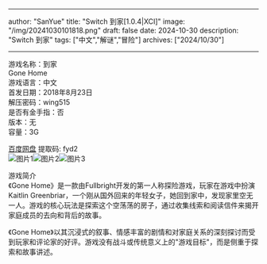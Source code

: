 
---
author: "SanYue"
title: "Switch 到家[1.0.4|XCI]"
image: "/img/20241030101818.png"
draft: false
date: 2024-10-30
description: "Switch 到家"
tags: ["中文","解谜","冒险"]
archives: ["2024/10/30"]

---

游戏名称：到家   
Gone Home    
游戏语言：中文  
首发日期：2018年8月23日  
解压密码：wing515  
是否有金手指：否  
版本：无   
容量：3G

[百度网盘](https://pan.baidu.com/s/1uIE_a7dxE9LPmIPQf7SQ3g) 提取码: fyd2  
![图片1](/img/83b5c355b9c6aaf.jpg)![图片2](/img/0f4e5b2816fe99.jpg)![图片3](/img/8701ac971c2ec.jpg)  

游戏简介  
《Gone Home》是一款由Fullbright开发的第一人称探险游戏，玩家在游戏中扮演Kaitlin Greenbriar，一个刚从国外回来的年轻女子，她回到家中，发现家里空无一人。游戏的核心玩法是探索这个空荡荡的房子，通过收集线索和阅读信件来揭开家庭成员的去向和背后的故事。

《Gone Home》以其沉浸式的叙事、情感丰富的剧情和对家庭关系的深刻探讨而受到玩家和评论家的好评。游戏没有战斗或传统意义上的"游戏目标"，而是侧重于探索和故事讲述。
